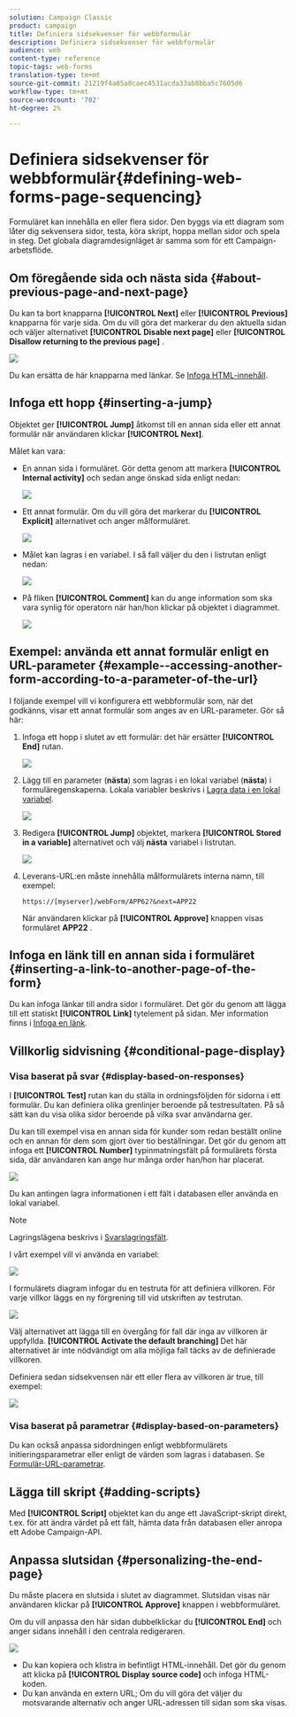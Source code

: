 ```yaml
---
solution: Campaign Classic
product: campaign
title: Definiera sidsekvenser för webbformulär
description: Definiera sidsekvenser för webbformulär
audience: web
content-type: reference
topic-tags: web-forms
translation-type: tm+mt
source-git-commit: 21219f4a85a0caec4531acda33ab8bba5c7605d6
workflow-type: tm+mt
source-wordcount: '702'
ht-degree: 2%

---
```



# Definiera sidsekvenser för webbformulär{#defining-web-forms-page-sequencing}

Formuläret kan innehålla en eller flera sidor. Den byggs via ett diagram som låter dig sekvensera sidor, testa, köra skript, hoppa mellan sidor och spela in steg. Det globala diagramdesignläget är samma som för ett Campaign-arbetsflöde.

## Om föregående sida och nästa sida {#about-previous-page-and-next-page}

Du kan ta bort knapparna **[!UICONTROL Next]** eller **[!UICONTROL Previous]** knapparna för varje sida. Om du vill göra det markerar du den aktuella sidan och väljer alternativet **[!UICONTROL Disable next page]** eller **[!UICONTROL Disallow returning to the previous page]** .

![](assets/s_ncs_admin_survey_no_next_page.png)

Du kan ersätta de här knapparna med länkar. Se [Infoga HTML-innehåll](../../web/using/static-elements-in-a-web-form.md#inserting-html-content).

## Infoga ett hopp {#inserting-a-jump}

Objektet ger **[!UICONTROL Jump]** åtkomst till en annan sida eller ett annat formulär när användaren klickar **[!UICONTROL Next]**.

Målet kan vara:

* En annan sida i formuläret. Gör detta genom att markera **[!UICONTROL Internal activity]** och sedan ange önskad sida enligt nedan:

   ![](assets/s_ncs_admin_jump_param1.png)

* Ett annat formulär. Om du vill göra det markerar du **[!UICONTROL Explicit]** alternativet och anger målformuläret.

   ![](assets/s_ncs_admin_jump_param2.png)

* Målet kan lagras i en variabel. I så fall väljer du den i listrutan enligt nedan:

   ![](assets/s_ncs_admin_jump_param3.png)

* På fliken **[!UICONTROL Comment]** kan du ange information som ska vara synlig för operatorn när han/hon klickar på objektet i diagrammet.

   ![](assets/s_ncs_admin_survey_jump_comment.png)

## Exempel: använda ett annat formulär enligt en URL-parameter {#example--accessing-another-form-according-to-a-parameter-of-the-url}

I följande exempel vill vi konfigurera ett webbformulär som, när det godkänns, visar ett annat formulär som anges av en URL-parameter. Gör så här:

1. Infoga ett hopp i slutet av ett formulär: det här ersätter **[!UICONTROL End]** rutan.

   ![](assets/s_ncs_admin_survey_jump_sample1.png)

1. Lägg till en parameter (**nästa**) som lagras i en lokal variabel (**nästa**) i formuläregenskaperna. Lokala variabler beskrivs i [Lagra data i en lokal variabel](../../web/using/web-forms-answers.md#storing-data-in-a-local-variable).

   ![](assets/s_ncs_admin_survey_jump_sample2.png)

1. Redigera **[!UICONTROL Jump]** objektet, markera **[!UICONTROL Stored in a variable]** alternativet och välj **nästa** variabel i listrutan.

   ![](assets/s_ncs_admin_survey_jump_sample3.png)

1. Leverans-URL:en måste innehålla målformulärets interna namn, till exempel:

   ```
   https://[myserver]/webForm/APP62?&next=APP22
   ```

   När användaren klickar på **[!UICONTROL Approve]** knappen visas formuläret **APP22** .

## Infoga en länk till en annan sida i formuläret {#inserting-a-link-to-another-page-of-the-form}

Du kan infoga länkar till andra sidor i formuläret. Det gör du genom att lägga till ett statiskt **[!UICONTROL Link]** tytelement på sidan. Mer information finns i [Infoga en länk](../../web/using/static-elements-in-a-web-form.md#inserting-a-link).

## Villkorlig sidvisning {#conditional-page-display}

### Visa baserat på svar {#display-based-on-responses}

I **[!UICONTROL Test]** rutan kan du ställa in ordningsföljden för sidorna i ett formulär. Du kan definiera olika grenlinjer beroende på testresultaten. På så sätt kan du visa olika sidor beroende på vilka svar användarna ger.

Du kan till exempel visa en annan sida för kunder som redan beställt online och en annan för dem som gjort över tio beställningar. Det gör du genom att infoga ett **[!UICONTROL Number]** typinmatningsfält på formulärets första sida, där användaren kan ange hur många order han/hon har placerat.

![](assets/s_ncs_admin_survey_test_ex0.png)

Du kan antingen lagra informationen i ett fält i databasen eller använda en lokal variabel.

>[!NOTE]
>
>Lagringslägena beskrivs i [Svarslagringsfält](../../web/using/web-forms-answers.md#response-storage-fields).

I vårt exempel vill vi använda en variabel:

![](assets/s_ncs_admin_survey_test_ex1.png)

I formulärets diagram infogar du en testruta för att definiera villkoren. För varje villkor läggs en ny förgrening till vid utskriften av testrutan.

![](assets/s_ncs_admin_survey_test_ex2.png)

Välj alternativet att lägga till en övergång för fall där inga av villkoren är uppfyllda. **[!UICONTROL Activate the default branching]** Det här alternativet är inte nödvändigt om alla möjliga fall täcks av de definierade villkoren.

Definiera sedan sidsekvensen när ett eller flera av villkoren är true, till exempel:

![](assets/s_ncs_admin_survey_test_ex3.png)

### Visa baserat på parametrar {#display-based-on-parameters}

Du kan också anpassa sidordningen enligt webbformulärets initieringsparametrar eller enligt de värden som lagras i databasen. Se [Formulär-URL-parametrar](../../web/using/defining-web-forms-properties.md#form-url-parameters).

## Lägga till skript {#adding-scripts}

Med **[!UICONTROL Script]** objektet kan du ange ett JavaScript-skript direkt, t.ex. för att ändra värdet på ett fält, hämta data från databasen eller anropa ett Adobe Campaign-API.

## Anpassa slutsidan {#personalizing-the-end-page}

Du måste placera en slutsida i slutet av diagrammet. Slutsidan visas när användaren klickar på **[!UICONTROL Approve]** knappen i webbformuläret.

Om du vill anpassa den här sidan dubbelklickar du **[!UICONTROL End]** och anger sidans innehåll i den centrala redigeraren.

![](assets/s_ncs_admin_survey_end_page_edit.png)

* Du kan kopiera och klistra in befintligt HTML-innehåll. Det gör du genom att klicka på **[!UICONTROL Display source code]** och infoga HTML-koden.
* Du kan använda en extern URL; Om du vill göra det väljer du motsvarande alternativ och anger URL-adressen till sidan som ska visas.

